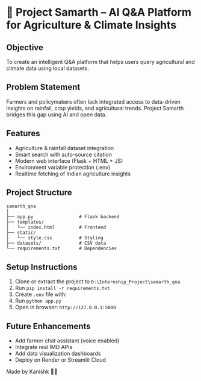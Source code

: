# 🌾 Project Samarth – AI Q&A Platform for Agriculture & Climate Insights

## Objective
To create an intelligent Q&A platform that helps users query agricultural and climate data using  local datasets.

## Problem Statement
Farmers and policymakers often lack integrated access to data-driven insights on rainfall, crop yields, and agricultural trends. Project Samarth bridges this gap using AI and open data.

## Features
- Agriculture & rainfall dataset integration
- Smart search with auto-source citation
- Modern web interface (Flask + HTML + JS)
- Environment variable protection (.env)
- Realtime fetching of Indian agriculture insights

## Project Structure

```
samarth_qna 
│
├── app.py                 # Flask backend
├── templates/
│   └── index.html         # Frontend
├── static/
│   └── style.css          # Styling
├── datasets/              # CSV data
└── requirements.txt       # Dependencies
```

## Setup Instructions
1. Clone or extract the project to `D:\Internship_Project\samarth_qna`
2. Run `pip install -r requirements.txt`
3. Create `.env` file with:
4. Run `python app.py`
5. Open in browser: `http://127.0.0.1:5000`

## Future Enhancements
- Add farmer chat assistant (voice enabled)
- Integrate real IMD APIs
- Add data visualization dashboards
- Deploy on Render or Streamlit Cloud


Made by Kanishk 🤍🤍


